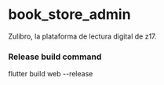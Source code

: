 # book_store_admin

Zulibro, la plataforma de lectura digital de z17.

### Release build command

flutter build web --release 